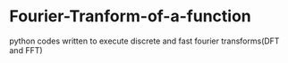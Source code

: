 # Fourier-Tranform-of-a-function
python codes written to execute discrete and fast fourier transforms(DFT and FFT)
